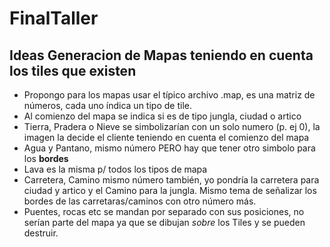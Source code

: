 # FinalTaller


## Ideas Generacion de Mapas teniendo en cuenta los tiles que existen ##
* Propongo para los mapas usar el típico archivo .map, es una matriz de números, cada uno índica un tipo de tile.
* Al comienzo del mapa se indica si es de tipo jungla, ciudad o artico
* Tierra, Pradera o Nieve se simbolizarían con un solo numero (p. ej 0), la imagen la decide el cliente teniendo en cuenta el comienzo del mapa
* Agua y Pantano, mismo número PERO hay que tener otro simbolo para los __bordes__ 
* Lava es la misma p/ todos los tipos de mapa
* Carretera, Camino mismo número también, yo pondría la carretera para ciudad y artico y el Camino para la jungla. Mismo tema de señalizar los bordes de las carretaras/caminos con otro número más.
* Puentes, rocas etc se mandan por separado con sus posiciones, no serían parte del mapa ya que se dibujan *sobre* los Tiles y se pueden destruir.
